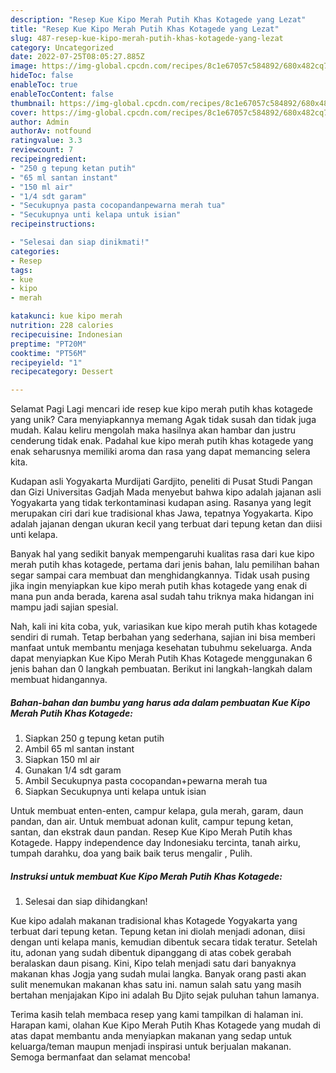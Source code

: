 ```yaml
---
description: "Resep Kue Kipo Merah Putih Khas Kotagede yang Lezat"
title: "Resep Kue Kipo Merah Putih Khas Kotagede yang Lezat"
slug: 487-resep-kue-kipo-merah-putih-khas-kotagede-yang-lezat
category: Uncategorized
date: 2022-07-25T08:05:27.885Z
image: https://img-global.cpcdn.com/recipes/8c1e67057c584892/680x482cq70/kue-kipo-merah-putih-khas-kotagede-foto-resep-utama.jpg
hideToc: false
enableToc: true
enableTocContent: false
thumbnail: https://img-global.cpcdn.com/recipes/8c1e67057c584892/680x482cq70/kue-kipo-merah-putih-khas-kotagede-foto-resep-utama.jpg
cover: https://img-global.cpcdn.com/recipes/8c1e67057c584892/680x482cq70/kue-kipo-merah-putih-khas-kotagede-foto-resep-utama.jpg
author: Admin
authorAv: notfound
ratingvalue: 3.3
reviewcount: 7
recipeingredient:
- "250 g tepung ketan putih"
- "65 ml santan instant"
- "150 ml air"
- "1/4 sdt garam"
- "Secukupnya pasta cocopandanpewarna merah tua"
- "Secukupnya unti kelapa untuk isian"
recipeinstructions:

- "Selesai dan siap dinikmati!"
categories:
- Resep
tags:
- kue
- kipo
- merah

katakunci: kue kipo merah 
nutrition: 228 calories
recipecuisine: Indonesian
preptime: "PT20M"
cooktime: "PT56M"
recipeyield: "1"
recipecategory: Dessert

---
```



Selamat Pagi Lagi mencari ide resep kue kipo merah putih khas kotagede yang unik? Cara menyiapkannya memang Agak tidak susah dan tidak juga mudah. Kalau keliru mengolah maka hasilnya akan hambar dan justru cenderung tidak enak. Padahal kue kipo merah putih khas kotagede yang enak seharusnya memiliki aroma dan rasa yang dapat memancing selera kita.


Kudapan asli Yogyakarta Murdijati Gardjito, peneliti di Pusat Studi Pangan dan Gizi Universitas Gadjah Mada menyebut bahwa kipo adalah jajanan asli Yogyakarta yang tidak terkontaminasi kudapan asing. Rasanya yang legit merupakan ciri dari kue tradisional khas Jawa, tepatnya Yogyakarta. Kipo adalah jajanan dengan ukuran kecil yang terbuat dari tepung ketan dan diisi unti kelapa.

Banyak hal yang sedikit banyak mempengaruhi kualitas rasa dari kue kipo merah putih khas kotagede, pertama dari jenis bahan, lalu pemilihan bahan segar sampai cara membuat dan menghidangkannya. Tidak usah pusing jika ingin menyiapkan kue kipo merah putih khas kotagede yang enak di mana pun anda berada, karena asal sudah tahu triknya maka hidangan ini mampu jadi sajian spesial.


Nah, kali ini kita coba, yuk, variasikan kue kipo merah putih khas kotagede sendiri di rumah. Tetap berbahan yang sederhana, sajian ini bisa memberi manfaat untuk membantu menjaga kesehatan tubuhmu sekeluarga. Anda dapat menyiapkan Kue Kipo Merah Putih Khas Kotagede menggunakan 6 jenis bahan dan 0 langkah pembuatan. Berikut ini langkah-langkah dalam membuat hidangannya.

<!--inarticleads1-->

##### Bahan-bahan dan bumbu yang harus ada dalam pembuatan Kue Kipo Merah Putih Khas Kotagede:

1. Siapkan 250 g tepung ketan putih
1. Ambil 65 ml santan instant
1. Siapkan 150 ml air
1. Gunakan 1/4 sdt garam
1. Ambil Secukupnya pasta cocopandan+pewarna merah tua
1. Siapkan Secukupnya unti kelapa untuk isian


Untuk membuat enten-enten, campur kelapa, gula merah, garam, daun pandan, dan air. Untuk membuat adonan kulit, campur tepung ketan, santan, dan ekstrak daun pandan. Resep Kue Kipo Merah Putih khas Kotagede. Happy independence day Indonesiaku tercinta, tanah airku, tumpah darahku, doa yang baik baik terus mengalir , Pulih. 

<!--inarticleads2-->

##### Instruksi untuk membuat Kue Kipo Merah Putih Khas Kotagede:


1. Selesai dan siap dihidangkan!

Kue kipo adalah makanan tradisional khas Kotagede Yogyakarta yang terbuat dari tepung ketan. Tepung ketan ini diolah menjadi adonan, diisi dengan unti kelapa manis, kemudian dibentuk secara tidak teratur. Setelah itu, adonan yang sudah dibentuk dipanggang di atas cobek gerabah beralaskan daun pisang. Kini, Kipo telah menjadi satu dari banyaknya makanan khas Jogja yang sudah mulai langka. Banyak orang pasti akan sulit menemukan makanan khas satu ini. namun salah satu yang masih bertahan menjajakan Kipo ini adalah Bu Djito sejak puluhan tahun lamanya. 

Terima kasih telah membaca resep yang kami tampilkan di halaman ini. Harapan kami, olahan Kue Kipo Merah Putih Khas Kotagede yang mudah di atas dapat membantu anda menyiapkan makanan yang sedap untuk keluarga/teman maupun menjadi inspirasi untuk berjualan makanan. Semoga bermanfaat dan selamat mencoba!

